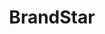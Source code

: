---
facebook: https://facebook.com/BrandStarAgency
instagram: https://instagram.com/brandstaragency
linkedin: https://linkedin.com/company/brandstar
logohandle: brandstar
sort: brandstar
title: BrandStar
twitter: https://x.com/BrandStarAgency
website: https://www.brandstar.com/
---